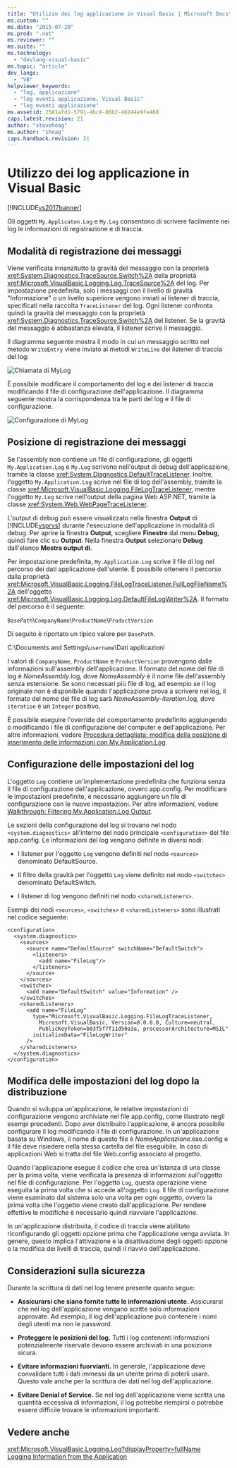 ```yaml
---
title: "Utilizzo dei log applicazione in Visual Basic | Microsoft Docs"
ms.custom: ""
ms.date: "2015-07-20"
ms.prod: ".net"
ms.reviewer: ""
ms.suite: ""
ms.technology: 
  - "devlang-visual-basic"
ms.topic: "article"
dev_langs: 
  - "VB"
helpviewer_keywords: 
  - "log, applicazione"
  - "log eventi applicazione, Visual Basic"
  - "log eventi applicazione"
ms.assetid: 2581afd1-5791-4bc4-86b2-46244e9fe468
caps.latest.revision: 21
author: "stevehoag"
ms.author: "shoag"
caps.handback.revision: 21
---
```

# Utilizzo dei log applicazione in Visual Basic
[!INCLUDE[vs2017banner](../../../../visual-basic/developing-apps/includes/vs2017banner.md)]

Gli oggetti `My.Applicaton.Log` e `My.Log` consentono di scrivere facilmente nei log le informazioni di registrazione e di traccia.  
  
## Modalità di registrazione dei messaggi  
 Viene verificata innanzitutto la gravità del messaggio con la proprietà <xref:System.Diagnostics.TraceSource.Switch%2A> della proprietà <xref:Microsoft.VisualBasic.Logging.Log.TraceSource%2A> del log. Per impostazione predefinita, solo i messaggi con il livello di gravità "Informazione" o un livello superiore vengono inviati ai listener di traccia, specificati nella raccolta `TraceListener` del log. Ogni listener confronta quindi la gravità del messaggio con la proprietà <xref:System.Diagnostics.TraceSource.Switch%2A> del listener. Se la gravità del messaggio è abbastanza elevata, il listener scrive il messaggio.  
  
 Il diagramma seguente mostra il modo in cui un messaggio scritto nel metodo `WriteEntry` viene inviato ai metodi `WriteLine` dei listener di traccia del log:  
  
 ![Chiamata di MyLog](../../../../visual-basic/developing-apps/programming/log-info/media/mylogcall.png "MyLogCall")  
  
 È possibile modificare il comportamento del log e dei listener di traccia modificando il file di configurazione dell'applicazione. Il diagramma seguente mostra la corrispondenza tra le parti del log e il file di configurazione.  
  
 ![Configurazione di MyLog](../../../../visual-basic/developing-apps/programming/log-info/media/mylogconfig.png "MyLogConfig")  
  
## Posizione di registrazione dei messaggi  
 Se l'assembly non contiene un file di configurazione, gli oggetti `My.Application.Log` e `My.Log` scrivono nell'output di debug dell'applicazione, tramite la classe <xref:System.Diagnostics.DefaultTraceListener>. Inoltre, l'oggetto `My.Application.Log` scrive nel file di log dell'assembly, tramite la classe <xref:Microsoft.VisualBasic.Logging.FileLogTraceListener>, mentre l'oggetto `My.Log` scrive nell'output della pagina Web ASP.NET, tramite la classe <xref:System.Web.WebPageTraceListener>.  
  
 L'output di debug può essere visualizzato nella finestra **Output** di [!INCLUDE[vsprvs](../../../../csharp/includes/vsprvs-md.md)] durante l'esecuzione dell'applicazione in modalità di debug. Per aprire la finestra **Output**, scegliere **Finestre** dal menu **Debug**, quindi fare clic su **Output**. Nella finestra **Output** selezionare **Debug** dall'elenco **Mostra output di**.  
  
 Per impostazione predefinita, `My.Application.Log` scrive il file di log nel percorso dei dati applicazione dell'utente. È possibile ottenere il percorso dalla proprietà <xref:Microsoft.VisualBasic.Logging.FileLogTraceListener.FullLogFileName%2A> dell'oggetto <xref:Microsoft.VisualBasic.Logging.Log.DefaultFileLogWriter%2A>. Il formato del percorso è il seguente:  
  
 `BasePath`\\`CompanyName`\\`ProductName`\\`ProductVersion`  
  
 Di seguito è riportato un tipico valore per `BasePath`.  
  
 C:\\Documents and Settings\\`username`\\Dati applicazioni  
  
 I valori di `CompanyName`, `ProductName` e `ProductVersion` provengono dalle informazioni sull'assembly dell'applicazione. Il formato del nome del file di log è *NomeAssembly*.log, dove *NomeAssembly* è il nome file dell'assembly senza estensione. Se sono necessari più file di log, ad esempio se il log originale non è disponibile quando l'applicazione prova a scrivere nel log, il formato del nome del file di log sarà *NomeAssembly*\-*iteration*.log, dove `iteration` è un `Integer` positivo.  
  
 È possibile eseguire l'override del comportamento predefinito aggiungendo o modificando i file di configurazione del computer e dell'applicazione. Per altre informazioni, vedere [Procedura dettagliata: modifica della posizione di inserimento delle informazioni con My.Application.Log](../../../../visual-basic/developing-apps/programming/log-info/walkthrough-changing-where-my-application-log-writes-information.md).  
  
## Configurazione delle impostazioni del log  
 L'oggetto `Log` contiene un'implementazione predefinita che funziona senza il file di configurazione dell'applicazione, ovvero app.config. Per modificare le impostazioni predefinite, è necessario aggiungere un file di configurazione con le nuove impostazioni. Per altre informazioni, vedere [Walkthrough: Filtering My.Application.Log Output](../../../../visual-basic/developing-apps/programming/log-info/walkthrough-filtering-my-application-log-output.md).  
  
 Le sezioni della configurazione del log si trovano nel nodo `<system.diagnostics>` all'interno del nodo principale `<configuration>` del file app.config. Le informazioni del log vengono definite in diversi nodi:  
  
-   I listener per l'oggetto `Log` vengono definiti nel nodo `<sources>` denominato DefaultSource.  
  
-   Il filtro della gravità per l'oggetto `Log` viene definito nel nodo `<switches>` denominato DefaultSwitch.  
  
-   I listener di log vengono definiti nel nodo `<sharedListeners>`.  
  
 Esempi dei nodi `<sources>`, `<switches>` e `<sharedListeners>` sono illustrati nel codice seguente:  
  
```  
<configuration>  
  <system.diagnostics>  
    <sources>  
      <source name="DefaultSource" switchName="DefaultSwitch">  
        <listeners>  
          <add name="FileLog"/>  
        </listeners>  
      </source>  
    </sources>  
    <switches>  
      <add name="DefaultSwitch" value="Information" />  
    </switches>  
    <sharedListeners>  
      <add name="FileLog"  
        type="Microsoft.VisualBasic.Logging.FileLogTraceListener,  
          Microsoft.VisualBasic, Version=8.0.0.0, Culture=neutral,   
          PublicKeyToken=b03f5f7f11d50a3a, processorArchitecture=MSIL"  
        initializeData="FileLogWriter"  
      />  
    </sharedListeners>  
  </system.diagnostics>  
</configuration>  
```  
  
## Modifica delle impostazioni del log dopo la distribuzione  
 Quando si sviluppa un'applicazione, le relative impostazioni di configurazione vengono archiviate nel file app.config, come illustrato negli esempi precedenti. Dopo aver distribuito l'applicazione, è ancora possibile configurare il log modificando il file di configurazione. In un'applicazione basata su Windows, il nome di questo file è *NomeApplicazione*.exe.config e il file deve risiedere nella stessa cartella del file eseguibile. In caso di applicazioni Web si tratta del file Web.config associato al progetto.  
  
 Quando l'applicazione esegue il codice che crea un'istanza di una classe per la prima volta, viene verificata la presenza di informazioni sull'oggetto nel file di configurazione. Per l'oggetto `Log`, questa operazione viene eseguita la prima volta che si accede all'oggetto `Log`. Il file di configurazione viene esaminato dal sistema solo una volta per ogni oggetto, ovvero la prima volta che l'oggetto viene creato dall'applicazione. Per rendere effettive le modifiche è necessario quindi riavviare l'applicazione.  
  
 In un'applicazione distribuita, il codice di traccia viene abilitato riconfigurando gli oggetti opzione prima che l'applicazione venga avviata. In genere, questo implica l'attivazione e la disattivazione degli oggetti opzione o la modifica dei livelli di traccia, quindi il riavvio dell'applicazione.  
  
## Considerazioni sulla sicurezza  
 Durante la scrittura di dati nel log tenere presente quanto segue:  
  
-   **Assicurarsi che siano fornite tutte le informazioni utente.** Assicurarsi che nel log dell'applicazione vengano scritte solo informazioni approvate. Ad esempio, il log dell'applicazione può contenere i nomi degli utenti ma non le password.  
  
-   **Proteggere le posizioni del log.** Tutti i log contenenti informazioni potenzialmente riservate devono essere archiviati in una posizione sicura.  
  
-   **Evitare informazioni fuorvianti.** In generale, l'applicazione deve convalidare tutti i dati immessi da un utente prima di poterli usare. Questo vale anche per la scrittura dei dati nel log dell'applicazione.  
  
-   **Evitare Denial of Service.** Se nel log dell'applicazione viene scritta una quantità eccessiva di informazioni, il log potrebbe riempirsi o potrebbe essere difficile trovare le informazioni importanti.  
  
## Vedere anche  
 <xref:Microsoft.VisualBasic.Logging.Log?displayProperty=fullName>   
 [Logging Information from the Application](../../../../visual-basic/developing-apps/programming/log-info/logging-information-from-the-application.md)